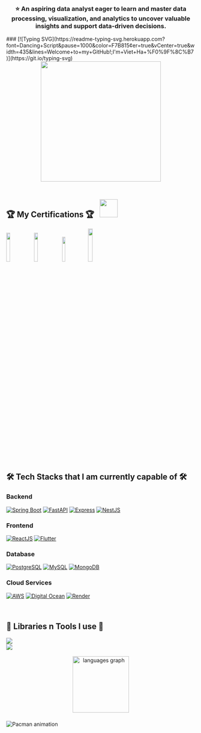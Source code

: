 ###
<div align="center">
  <h3>⭐️ An aspiring data analyst eager to learn and master data processing, visualization, and analytics to uncover valuable insights and support data-driven decisions.</h3>
</div>
###
[![Typing SVG](https://readme-typing-svg.herokuapp.com?font=Dancing+Script&pause=1000&color=F7B815&center=true&vCenter=true&width=435&lines=Welcome+to+my+GitHub!;I'm+Viet+Ha+%F0%9F%8C%B7)](https://git.io/typing-svg)
  <div align="center">
  <img height="320" src="https://user-images.githubusercontent.com/74038190/221352975-94759904-aa4c-4032-a8ab-b546efb9c478.gif"/>
</div>
<br>

<h2>🏆 My Certifications 🏆 &nbsp; <a href="https://www.credly.com/users/doanvinhphu" style="display: inline-flex; align-items: center;"><img src="./credly-logo.svg" width="48px" style="margin-right: 16px;"></a></h2>
<p align="left">
  <a href="https://cp.certmetrics.com/amazon/en/public/verify/credential/f0c74e206357411bb05dff111de6452e"><img src="./aws-certified-solutions-architect-associate.png" width="14%"/></a>
  <a href="https://cp.certmetrics.com/amazon/en/public/verify/credential/46a217bc49934cd2a8b58ac56e28945e"><img src="./aws-certified-cloud-practitioner.png" width="14%"/></a>
  <a href="https://www.credly.com/badges/eb592b80-04e0-425b-a95d-4f2839348c92/public_url"><img src="./cloud-digital-leader-certification.png" width="13%"/></a>
  <a href="https://www.credly.com/badges/852a672b-6049-4b49-8a56-7e03b5d5cc35/public_url"><img src="./mongodb-associate-developer.7.png" width="15%"/></a>
</p>

<br>

<h2>🛠️ Tech Stacks that I am currently capable of 🛠️</h2>

### Backend
<p align="left">
  <a href="https://spring.io/projects/spring-boot"><img src="https://img.shields.io/badge/-Spring%20Boot-6DB33F?style=for-the-badge&logo=spring&logoColor=white" alt="Spring Boot"/></a>
  <a href="https://fastapi.tiangolo.com"><img src="https://img.shields.io/badge/FastAPI-005571?style=for-the-badge&logo=fastapi" alt="FastAPI"/></a>
  <a href="https://nestjs.com/"><img src="https://img.shields.io/badge/Express%20js-000000?style=for-the-badge&logo=express&logoColor=white" alt="Express"/></a>
  <a href="https://nestjs.com/"><img src="https://img.shields.io/badge/-NestJS-E0234E?style=for-the-badge&logo=nestjs&logoColor=white" alt="NestJS"/></a>
</p>

### Frontend
<p align="left">
  <a href="https://reactjs.org/"><img src="https://img.shields.io/badge/-ReactJS-61DAFB?style=for-the-badge&logo=react&logoColor=black" alt="ReactJS"/></a>
  <a href="https://flutter.dev/"><img src="https://img.shields.io/badge/-Flutter-02569B?style=for-the-badge&logo=flutter&logoColor=white" alt="Flutter"/></a>
</p>

### Database
<p align="left">
  <a href="https://www.postgresql.org/"><img src="https://img.shields.io/badge/-PostgreSQL-336791?style=for-the-badge&logo=postgresql&logoColor=white" alt="PostgreSQL"/></a>
  <a href="https://www.mysql.com/"><img src="https://img.shields.io/badge/-MySQL-4479A1?style=for-the-badge&logo=mysql&logoColor=white" alt="MySQL"/></a>
  <a href="https://www.mongodb.com/"><img src="https://img.shields.io/badge/-MongoDB-47A248?style=for-the-badge&logo=mongodb&logoColor=white" alt="MongoDB"/></a>
</p>

### Cloud Services
<p align="left">
  <a href="https://aws.amazon.com/"><img src="https://img.shields.io/badge/-AWS-232F3E?style=for-the-badge&logo=amazon-aws&logoColor=white" alt="AWS"/></a>
  <a href="https://www.digitalocean.com/"><img src="https://img.shields.io/badge/-Digital%20Ocean-0080FF?style=for-the-badge&logo=digitalocean&logoColor=white" alt="Digital Ocean"/></a>
  <a href="https://render.com/"><img src="https://img.shields.io/badge/-Render-46E3B7?style=for-the-badge&logo=render&logoColor=white" alt="Render"/></a>
</p>

<br>

<h2>🔧 Libraries n Tools I use 🔧</h2>
<div>
  <img src="https://skillicons.dev/icons?i=materialui,tailwindcss,maven,npm,yarn,prisma" /><br>
  <img src="https://skillicons.dev/icons?i=docker,vscode,idea,github,gitlab,postman" /><br>
</div>

<br>
<div align="center">
  <img src="https://github-readme-stats.vercel.app/api/top-langs?username=chuhaiphu&locale=en&hide_title=false&layout=compact&card_width=320&langs_count=5&theme=dracula&hide_border=false&order=2" height="150" alt="languages graph"  />
</div>

###
<img src="https://raw.githubusercontent.com/chuhaiphu/chuhaiphu/output/pacman-contribution-graph.svg" alt="Pacman animation" />
<br>
